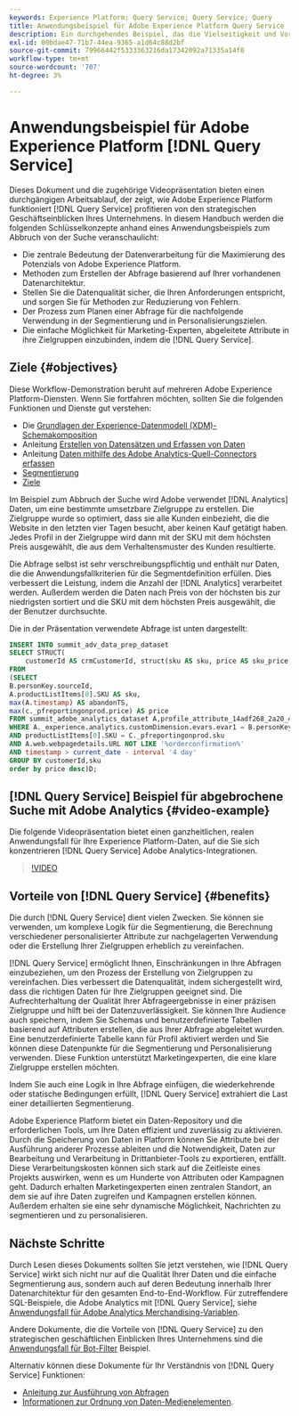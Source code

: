 ```yaml
---
keywords: Experience Platform; Query Service; Query Service; Query
title: Anwendungsbeispiel für Adobe Experience Platform Query Service
description: Ein durchgehendes Beispiel, das die Vielseitigkeit und Vorteile von Adobe Experience Platform Query Service demonstriert.
exl-id: 00bdae47-71b7-44ea-9365-a1d64c88d2bf
source-git-commit: 79966442f5333363216da17342092a71335a14f0
workflow-type: tm+mt
source-wordcount: '707'
ht-degree: 3%

---
```


# Anwendungsbeispiel für Adobe Experience Platform [!DNL Query Service]

Dieses Dokument und die zugehörige Videopräsentation bieten einen durchgängigen Arbeitsablauf, der zeigt, wie Adobe Experience Platform funktioniert [!DNL Query Service] profitieren von den strategischen Geschäftseinblicken Ihres Unternehmens. In diesem Handbuch werden die folgenden Schlüsselkonzepte anhand eines Anwendungsbeispiels zum Abbruch von der Suche veranschaulicht:

* Die zentrale Bedeutung der Datenverarbeitung für die Maximierung des Potenzials von Adobe Experience Platform.
* Methoden zum Erstellen der Abfrage basierend auf Ihrer vorhandenen Datenarchitektur.
* Stellen Sie die Datenqualität sicher, die Ihren Anforderungen entspricht, und sorgen Sie für Methoden zur Reduzierung von Fehlern.
* Der Prozess zum Planen einer Abfrage für die nachfolgende Verwendung in der Segmentierung und in Personalisierungszielen.
* Die einfache Möglichkeit für Marketing-Experten, abgeleitete Attribute in ihre Zielgruppen einzubinden, indem die [!DNL Query Service].

## Ziele {#objectives}

Diese Workflow-Demonstration beruht auf mehreren Adobe Experience Platform-Diensten. Wenn Sie fortfahren möchten, sollten Sie die folgenden Funktionen und Dienste gut verstehen:

* Die [Grundlagen der Experience-Datenmodell (XDM)-Schemakomposition](../../xdm/schema/composition.md)
* Anleitung [Erstellen von Datensätzen und Erfassen von Daten](https://experienceleague.adobe.com/docs/platform-learn/tutorials/data-ingestion/create-datasets-and-ingest-data.html?lang=de)
* Anleitung [Daten mithilfe des Adobe Analytics-Quell-Connectors erfassen](https://experienceleague.adobe.com/docs/platform-learn/tutorials/sources/ingest-data-from-adobe-analytics.html?lang=de)
* [Segmentierung](../../segmentation/home.md)
* [Ziele](../../destinations/home.md)

Im Beispiel zum Abbruch der Suche wird Adobe verwendet [!DNL Analytics] Daten, um eine bestimmte umsetzbare Zielgruppe zu erstellen. Die Zielgruppe wurde so optimiert, dass sie alle Kunden einbezieht, die die Website in den letzten vier Tagen besucht, aber keinen Kauf getätigt haben. Jedes Profil in der Zielgruppe wird dann mit der SKU mit dem höchsten Preis ausgewählt, die aus dem Verhaltensmuster des Kunden resultierte.

Die Abfrage selbst ist sehr verschreibungspflichtig und enthält nur Daten, die die Anwendungsfallkriterien für die Segmentdefinition erfüllen. Dies verbessert die Leistung, indem die Anzahl der [!DNL Analytics] verarbeitet werden. Außerdem werden die Daten nach Preis von der höchsten bis zur niedrigsten sortiert und die SKU mit dem höchsten Preis ausgewählt, die der Benutzer durchsuchte.

Die in der Präsentation verwendete Abfrage ist unten dargestellt:

```sql
INSERT INTO summit_adv_data_prep_dataset
SELECT STRUCT(
    customerId AS crmCustomerId, struct(sku AS sku, price AS sku_price, abandonTS AS abandonTS) AS abandonBrowse) AS _pfreportingonprod
FROM
(SELECT
B.personKey.sourceId,
A.productListItems[0].SKU AS sku,
max(A.timestamp) AS abandonTS,
max(c._pfreportingonprod.price) AS price
FROM summit_adobe_analytics_dataset A,profile_attribute_14adf268_2a20_4dee_bee6_a6b0e34616a9 B,summit_product_dataset c
WHERE A._experience.analytics.customDimension.evars.evar1 = B.personKey.sourceID
AND productListItems[0].SKU = C._pfreportingonprod.sku
AND A.web.webpagedetails.URL NOT LIKE '%orderconfirmation%'
AND timestamp > current_date - interval '4 day'
GROUP BY customerId,sku
order by price desc)D;
```

## [!DNL Query Service] Beispiel für abgebrochene Suche mit Adobe Analytics {#video-example}

Die folgende Videopräsentation bietet einen ganzheitlichen, realen Anwendungsfall für Ihre Experience Platform-Daten, auf die Sie sich konzentrieren [!DNL Query Service] Adobe Analytics-Integrationen.

>[!VIDEO](https://video.tv.adobe.com/v/342533?quality=12&learn=on)

## Vorteile von [!DNL Query Service] {#benefits}

Die durch [!DNL Query Service] dient vielen Zwecken. Sie können sie verwenden, um komplexe Logik für die Segmentierung, die Berechnung verschiedener personalisierter Attribute zur nachgelagerten Verwendung oder die Erstellung Ihrer Zielgruppen erheblich zu vereinfachen.

[!DNL Query Service] ermöglicht Ihnen, Einschränkungen in Ihre Abfragen einzubeziehen, um den Prozess der Erstellung von Zielgruppen zu vereinfachen. Dies verbessert die Datenqualität, indem sichergestellt wird, dass die richtigen Daten für Ihre Zielgruppen geeignet sind. Die Aufrechterhaltung der Qualität Ihrer Abfrageergebnisse in einer präzisen Zielgruppe und hilft bei der Datenzuverlässigkeit. Sie können Ihre Audience auch speichern, indem Sie Schemas und benutzerdefinierte Tabellen basierend auf Attributen erstellen, die aus Ihrer Abfrage abgeleitet wurden. Eine benutzerdefinierte Tabelle kann für Profil aktiviert werden und Sie können diese Datenpunkte für die Segmentierung und Personalisierung verwenden. Diese Funktion unterstützt Marketingexperten, die eine klare Zielgruppe erstellen möchten.

Indem Sie auch eine Logik in Ihre Abfrage einfügen, die wiederkehrende oder statische Bedingungen erfüllt, [!DNL Query Service] extrahiert die Last einer detaillierten Segmentierung.

Adobe Experience Platform bietet ein Daten-Repository und die erforderlichen Tools, um Ihre Daten effizient und zuverlässig zu aktivieren. Durch die Speicherung von Daten in Platform können Sie Attribute bei der Ausführung anderer Prozesse ableiten und die Notwendigkeit, Daten zur Bearbeitung und Verarbeitung in Drittanbieter-Tools zu exportieren, entfällt. Diese Verarbeitungskosten können sich stark auf die Zeitleiste eines Projekts auswirken, wenn es um Hunderte von Attributen oder Kampagnen geht. Dadurch erhalten Marketingexperten einen zentralen Standort, an dem sie auf ihre Daten zugreifen und Kampagnen erstellen können. Außerdem erhalten sie eine sehr dynamische Möglichkeit, Nachrichten zu segmentieren und zu personalisieren.

## Nächste Schritte

Durch Lesen dieses Dokuments sollten Sie jetzt verstehen, wie [!DNL Query Service] wirkt sich nicht nur auf die Qualität Ihrer Daten und die einfache Segmentierung aus, sondern auch auf deren Bedeutung innerhalb Ihrer Datenarchitektur für den gesamten End-to-End-Workflow. Für zutreffendere SQL-Beispiele, die Adobe Analytics mit [!DNL Query Service], siehe [Anwendungsfall für Adobe Analytics Merchandising-Variablen](./merchandising-variables.md).

Andere Dokumente, die die Vorteile von [!DNL Query Service] zu den strategischen geschäftlichen Einblicken Ihres Unternehmens sind die [Anwendungsfall für Bot-Filter](./bot-filtering.md) Beispiel.

Alternativ können diese Dokumente für Ihr Verständnis von [!DNL Query Service] Funktionen:

* [Anleitung zur Ausführung von Abfragen](../best-practices/writing-queries.md)
* [Informationen zur Ordnung von Daten-Medienelementen](../best-practices/organize-data-assets.md).


